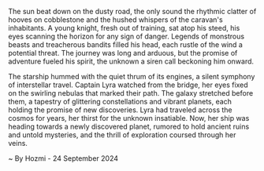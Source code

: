 
The sun beat down on the dusty road, the only sound the rhythmic clatter of hooves on cobblestone and the hushed whispers of the caravan's inhabitants. A young knight, fresh out of training, sat atop his steed, his eyes scanning the horizon for any sign of danger. Legends of monstrous beasts and treacherous bandits filled his head, each rustle of the wind a potential threat. The journey was long and arduous, but the promise of adventure fueled his spirit, the unknown a siren call beckoning him onward.  

The starship hummed with the quiet thrum of its engines, a silent symphony of interstellar travel. Captain Lyra watched from the bridge, her eyes fixed on the swirling nebulas that marked their path. The galaxy stretched before them, a tapestry of glittering constellations and vibrant planets, each holding the promise of new discoveries. Lyra had traveled across the cosmos for years, her thirst for the unknown insatiable. Now, her ship was heading towards a newly discovered planet, rumored to hold ancient ruins and untold mysteries, and the thrill of exploration coursed through her veins. 

~ By Hozmi - 24 September 2024

